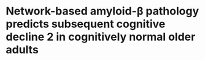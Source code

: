 # Network-based amyloid-β pathology predicts subsequent cognitive decline 2 in cognitively normal older adults
